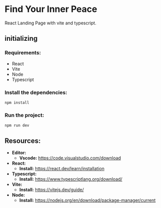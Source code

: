 # Find Your Inner Peace

React Landing Page with vite and typescript.

## initializing

### Requirements:

- React
- Vite
- Node
- Typescript

### Install the dependencies:

    npm install

### Run the project:

    npm run dev

## Resources:

- **Editor:**
  - **Vscode:** https://code.visualstudio.com/download
- **React:**
  - **Install:** https://react.dev/learn/installation
- **Typescript:**
  - **Install:** https://www.typescriptlang.org/download/
- **Vite:**
  - **Install:** https://vitejs.dev/guide/
- **Node:**
  - **Install:** https://nodejs.org/en/download/package-manager/current
